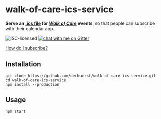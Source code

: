 # walk-of-care-ics-service

**Serve an [.ics file](https://en.wikipedia.org/wiki/ICalendar) for [*Walk of Care*](https://digitalwalkofcare.org) events**, so that people can subscribe with their calendar app.

![ISC-licensed](https://img.shields.io/github/license/derhuerst/walk-of-care-ics-service.svg)
[![chat with me on Gitter](https://img.shields.io/badge/chat%20with%20me-on%20gitter-512e92.svg)](https://gitter.im/derhuerst)

[How do I subscribe?](subscribe.md)


## Installation

```shell
git clone https://github.com/derhuerst/walk-of-care-ics-service.git
cd walk-of-care-ics-service
npm install --production
```


## Usage

```shell
npm start
```
